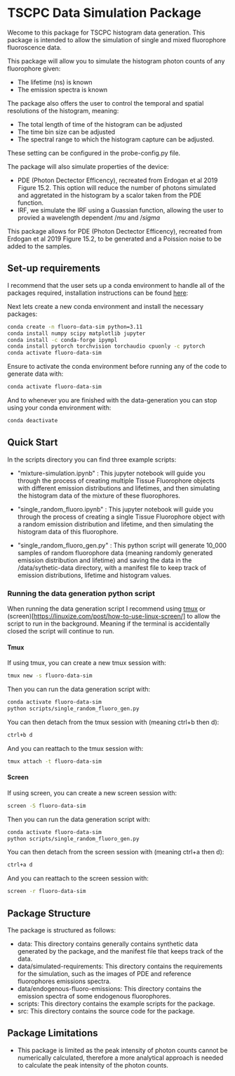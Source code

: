 # TSCPC Data Simulation Package
Wecome to this package for TSCPC histogram data generation. This package is intended to allow the simulation of single and mixed fluorophore fluoroscence data.

This package will allow you to simulate the histogram photon counts of any fluorophore given:
- The lifetime (ns) is known
- The emission spectra is known

The package also offers the user to control the temporal and spatial resolutions of the histogram, meaning:
- The total length of time of the histogram can be adjusted
- The time bin size can be adjusted
- The spectral range to which the histogram capture can be adjusted.

These setting can be configured in the probe-config.py file.

The package will also simulate properties of the device:
-  PDE (Photon Dectector Efficency), recreated from Erdogan et al 2019 Figure 15.2. This option will reduce the number of photons simulated and aggretated in the histogram by a scalor taken from the PDE function.
- IRF, we simulate the IRF using a Guassian function, allowing the user to provied a wavelength dependent $/mu$ and $/sigma$

This package allows for PDE (Photon Dectector Efficency), recreated from Erdogan et al 2019 Figure 15.2, to be generated and a Poission noise to be added to the samples.


## Set-up requirements
I recommend that the user sets up a conda environment to handle all of the packages required, installation instructions can be found [here](https://docs.anaconda.com/miniconda/miniconda-install/):


Next lets create a new conda environment and install the necessary packages:

```sh
conda create -n fluoro-data-sim python=3.11
conda install numpy scipy matplotlib jupyter
conda install -c conda-forge ipympl
conda install pytorch torchvision torchaudio cpuonly -c pytorch
conda activate fluoro-data-sim
```

Ensure to activate the conda environment before running any of the code to generate data with: 
```sh
conda activate fluoro-data-sim
```

And to whenever you are finished with the data-generation you can stop using your conda environment with:

```sh
conda deactivate
```

## Quick Start
In the scripts directory you can find three example scripts:
- "mixture-simulation.ipynb" : This jupyter notebook will guide you through the process of creating multiple Tissue Fluorophore objects with different emission distributions and lifetimes, and then simulating the histogram data of the mixture of these fluorophores.

- "single_random_fluoro.ipynb" : This jupyter notebook will guide you through the process of creating a single Tissue Fluorophore object with a random emission distribution and lifetime, and then simulating the histogram data of this fluorophore.

- "single_random_fluoro_gen.py" : This python script will generate 10_000 samples of random fluorophore data (meaning randomly generated emission distribution and lifetime) and saving the data in the /data/sythetic-data directory, with a manifest file to keep track of emission distributions, lifetime and histogram values.

### Running the data generation python script
When running the data generation script I recommend using [tmux](https://github.com/tmux/tmux/wiki) or (screen)[https://linuxize.com/post/how-to-use-linux-screen/] to allow the script to run in the background. Meaning if the terminal is accidentally closed the script will continue to run.

#### Tmux

If using tmux, you can create a new tmux session with:
```sh
tmux new -s fluoro-data-sim
```

Then you can run the data generation script with:
```sh
conda activate fluoro-data-sim
python scripts/single_random_fluoro_gen.py
```

You can then detach from the tmux session with (meaning ctrl+b then d):
```sh
ctrl+b d
```

And you can reattach to the tmux session with:
```sh
tmux attach -t fluoro-data-sim
```

#### Screen
If using screen, you can create a new screen session with:
```sh
screen -S fluoro-data-sim
```

Then you can run the data generation script with:
```sh
conda activate fluoro-data-sim
python scripts/single_random_fluoro_gen.py
```

You can then detach from the screen session with (meaning ctrl+a then d):
```sh
ctrl+a d
```

And you can reattach to the screen session with:
```sh
screen -r fluoro-data-sim
```



## Package Structure
The package is structured as follows:

- data: This directory contains generally contains synthetic data generated by the package, and the manifest file that keeps track of the data.
- data/simulated-requirements: This directory contains the requirements for the simulation, such as the images of PDE and reference fluorophores emissions spectra.
- data/endogenous-fluoro-emissions: This directory contains the emission spectra of some endogenous fluorophores.
- scripts: This directory contains the example scripts for the package.
- src: This directory contains the source code for the package.

## Package Limitations
- This package is limited as the peak intensity of photon counts cannot be numerically calculated, therefore a more analytical approach is needed to calculate the peak intensity of the photon counts.



